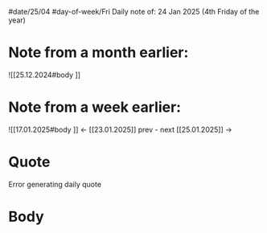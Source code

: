 
#date/25/04
#day-of-week/Fri
Daily note of: 24 Jan 2025 (4th Friday of the year)

# Note from a month earlier:
![[25.12.2024#body ]]

# Note from a week earlier:
![[17.01.2025#body ]]
 <- [[23.01.2025]] prev - next [[25.01.2025]] ->
# Quote

Error generating daily quote
# Body

